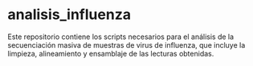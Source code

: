 # analisis_influenza
Este repositorio contiene los scripts necesarios para el análisis de la secuenciación masiva de muestras de virus de influenza, que incluye la limpieza, alineamiento y ensamblaje de las lecturas obtenidas.
